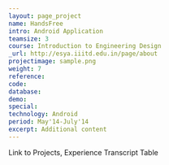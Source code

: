 ```yaml
---
layout: page_project
name: HandsFree
intro: Android Application
teamsize: 3
course: Introduction to Engineering Design
_url: http://esya.iiitd.edu.in/page/about
projectimage: sample.png
weight: 7
reference: 
code: 
database:
demo:
special:
technology: Android
period: May'14-July'14
excerpt: Additional content
---
```

Link to Projects, Experience
Transcript Table